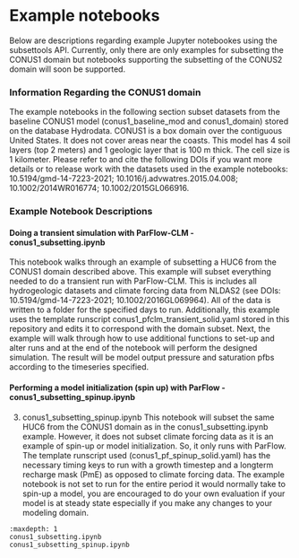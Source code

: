Example notebooks
=================

Below are descriptions regarding example Jupyter notebookes using the subsettools API. Currently, only there are only examples for subsetting the CONUS1 domain but notebooks supporting the subsetting of the CONUS2 domain will soon be supported. 

### Information Regarding the CONUS1 domain
The example notebooks in the following section subset datasets from the baseline CONUS1 model (conus1_baseline_mod and conus1_domain) stored on the database Hydrodata.
CONUS1 is a box domain over the contiguous United States. It does not cover areas near the coasts. This model has 4 soil layers (top 2 meters) and 1 geologic layer that is 100 m thick. The cell size is 1 kilometer. Please refer to and cite the following DOIs if you want more details or to release work with the datasets used in the example notebooks: 10.5194/gmd-14-7223-2021; 10.1016/j.advwatres.2015.04.008; 10.1002/2014WR016774; 10.1002/2015GL066916.  

### Example Notebook Descriptions

#### Doing a transient simulation with ParFlow-CLM - conus1_subsetting.ipynb 

This notebook walks through an example of subsetting a HUC6 from the CONUS1 domain described above. This example will subset everything needed to do a transient run with ParFlow-CLM. 
This is includes all hydrogeologic datasets and climate forcing data from NLDAS2 (see DOIs: 10.5194/gmd-14-7223-2021; 10.1002/2016GL069964). All of the data is written to a folder for the specified days to run. 
Additionally, this example uses the template runscript conus1_pfclm_transient_solid.yaml stored in this repository and edits it to correspond with the domain subset. Next, the example will walk through how to use additional functions to set-up and alter runs and at the end of the notebook will perform the designed simulation. The result will be model output pressure and saturation pfbs according to the timeseries specified.

#### Performing a model initialization (spin up) with ParFlow - conus1_subsetting_spinup.ipynb
3. conus1_subsetting_spinup.ipynb
This notebook will subset the same HUC6 from the CONUS1 domain as in the conus1_subsetting.ipynb example. However, it does not subset climate forcing data as it is an example of spin-up or model initialization. So, it only runs with ParFlow. The template runscript used (conus1_pf_spinup_solid.yaml) has the necessary timing keys to run with a growth timestep and a longterm recharge mask (PmE) as opposed to climate forcing data. The example notebook is not set to run for the entire period it would normally take to spin-up a model, you are encouraged to do your own evaluation if your model is at steady state especially if you make any changes to your modeling domain. 

```{toctree}
:maxdepth: 1
conus1_subsetting.ipynb
conus1_subsetting_spinup.ipynb
```

